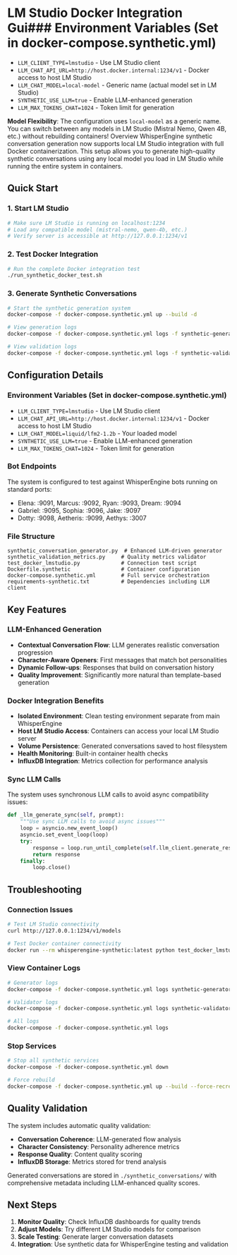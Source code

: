 # LM Studio Docker Integration Gui### Environment Variables (Set in docker-compose.synthetic.yml)
- `LLM_CLIENT_TYPE=lmstudio` - Use LM Studio client
- `LLM_CHAT_API_URL=http://host.docker.internal:1234/v1` - Docker access to host LM Studio
- `LLM_CHAT_MODEL=local-model` - Generic name (actual model set in LM Studio)
- `SYNTHETIC_USE_LLM=true` - Enable LLM-enhanced generation
- `LLM_MAX_TOKENS_CHAT=1024` - Token limit for generation

**Model Flexibility**: The configuration uses `local-model` as a generic name. You can switch between any models in LM Studio (Mistral Nemo, Qwen 4B, etc.) without rebuilding containers! Overview
WhisperEngine synthetic conversation generation now supports local LM Studio integration with full Docker containerization. This setup allows you to generate high-quality synthetic conversations using any local model you load in LM Studio while running the entire system in containers.

## Quick Start

### 1. Start LM Studio
```bash
# Make sure LM Studio is running on localhost:1234
# Load any compatible model (mistral-nemo, qwen-4b, etc.)
# Verify server is accessible at http://127.0.0.1:1234/v1
```

### 2. Test Docker Integration
```bash
# Run the complete Docker integration test
./run_synthetic_docker_test.sh
```

### 3. Generate Synthetic Conversations
```bash
# Start the synthetic generation system
docker-compose -f docker-compose.synthetic.yml up --build -d

# View generation logs
docker-compose -f docker-compose.synthetic.yml logs -f synthetic-generator

# View validation logs  
docker-compose -f docker-compose.synthetic.yml logs -f synthetic-validator
```

## Configuration Details

### Environment Variables (Set in docker-compose.synthetic.yml)
- `LLM_CLIENT_TYPE=lmstudio` - Use LM Studio client
- `LLM_CHAT_API_URL=http://host.docker.internal:1234/v1` - Docker access to host LM Studio
- `LLM_CHAT_MODEL=liquid/lfm2-1.2b` - Your loaded model
- `SYNTHETIC_USE_LLM=true` - Enable LLM-enhanced generation
- `LLM_MAX_TOKENS_CHAT=1024` - Token limit for generation

### Bot Endpoints
The system is configured to test against WhisperEngine bots running on standard ports:
- Elena: :9091, Marcus: :9092, Ryan: :9093, Dream: :9094
- Gabriel: :9095, Sophia: :9096, Jake: :9097
- Dotty: :9098, Aetheris: :9099, Aethys: :3007

### File Structure
```
synthetic_conversation_generator.py  # Enhanced LLM-driven generator
synthetic_validation_metrics.py     # Quality metrics validator
test_docker_lmstudio.py             # Connection test script
Dockerfile.synthetic                # Container configuration
docker-compose.synthetic.yml        # Full service orchestration
requirements-synthetic.txt          # Dependencies including LLM client
```

## Key Features

### LLM-Enhanced Generation
- **Contextual Conversation Flow**: LLM generates realistic conversation progression
- **Character-Aware Openers**: First messages that match bot personalities  
- **Dynamic Follow-ups**: Responses that build on conversation history
- **Quality Improvement**: Significantly more natural than template-based generation

### Docker Integration Benefits
- **Isolated Environment**: Clean testing environment separate from main WhisperEngine
- **Host LM Studio Access**: Containers can access your local LM Studio server
- **Volume Persistence**: Generated conversations saved to host filesystem
- **Health Monitoring**: Built-in container health checks
- **InfluxDB Integration**: Metrics collection for performance analysis

### Sync LLM Calls
The system uses synchronous LLM calls to avoid async compatibility issues:
```python
def _llm_generate_sync(self, prompt):
    """Use sync LLM calls to avoid async issues"""
    loop = asyncio.new_event_loop()
    asyncio.set_event_loop(loop)
    try:
        response = loop.run_until_complete(self.llm_client.generate_response(prompt))
        return response
    finally:
        loop.close()
```

## Troubleshooting

### Connection Issues
```bash
# Test LM Studio connectivity
curl http://127.0.0.1:1234/v1/models

# Test Docker container connectivity  
docker run --rm whisperengine-synthetic:latest python test_docker_lmstudio.py
```

### View Container Logs
```bash
# Generator logs
docker-compose -f docker-compose.synthetic.yml logs synthetic-generator

# Validator logs  
docker-compose -f docker-compose.synthetic.yml logs synthetic-validator

# All logs
docker-compose -f docker-compose.synthetic.yml logs
```

### Stop Services
```bash
# Stop all synthetic services
docker-compose -f docker-compose.synthetic.yml down

# Force rebuild
docker-compose -f docker-compose.synthetic.yml up --build --force-recreate
```

## Quality Validation

The system includes automatic quality validation:
- **Conversation Coherence**: LLM-generated flow analysis
- **Character Consistency**: Personality adherence metrics
- **Response Quality**: Content quality scoring
- **InfluxDB Storage**: Metrics stored for trend analysis

Generated conversations are stored in `./synthetic_conversations/` with comprehensive metadata including LLM-enhanced quality scores.

## Next Steps

1. **Monitor Quality**: Check InfluxDB dashboards for quality trends
2. **Adjust Models**: Try different LM Studio models for comparison
3. **Scale Testing**: Generate larger conversation datasets
4. **Integration**: Use synthetic data for WhisperEngine testing and validation